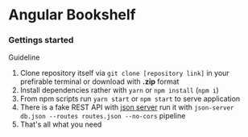 # Angular Bookshelf
### Gettings started

Guideline

  1. Clone repository itself via ```git clone [repository link]``` in your prefirable terminal or download with **.zip** format
  2. Install dependencies rather with ```yarn``` or ```npm install``` (```npm i```)
  3. From npm scripts run ```yarn start``` or ```npm start``` to serve application
  4. There is a fake REST API with [json server](https://github.com/typicode/json-server) run it with ```json-server db.json --routes routes.json --no-cors``` pipeline
  5. That's all what you need
